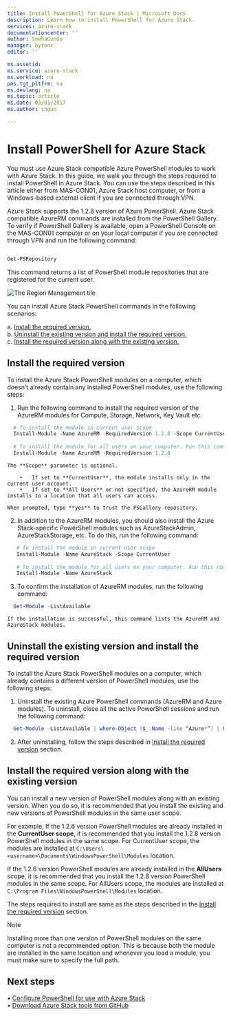 ```yaml
---
title: Install PowerShell for Azure Stack | Microsoft Docs
description: Learn how to install PowerShell for Azure Stack.
services: azure-stack
documentationcenter: ''
author: SnehaGunda
manager: byronr
editor: ''

ms.assetid:
ms.service: azure-stack
ms.workload: na
pms.tgt_pltfrm: na
ms.devlang: na
ms.topic: article
ms.date: 03/01/2017
ms.author: sngun

---
```


# Install PowerShell for Azure Stack  

You must use Azure Stack compatible Azure PowerShell modules to work with Azure Stack. In this guide, we walk you through the steps required to install PowerShell in Azure Stack. You can use the steps described in this article either from MAS-CON01, Azure Stack host computer, or from a Windows-based external client if you are connected through VPN. 

Azure Stack supports the 1.2.8 version of Azure PowerShell. Azure Stack compatible AzureRM commands are installed from the PowerShell Gallery. To verify if PowerShell Gallery is available, open a PowerShell Console on the MAS-CON01 computer or on your local computer if you are connected through VPN and run the following command:  

```powershell

Get-PSRepository 

```
This command returns a list of PowerShell module repositories that are registered for the current user. 

![The Region Management tile](media/azure-stack-powershell-install/getpsrepository.png)

You can install Azure Stack PowerShell commands in the following scenarios:  

a.	[Install the required version.](#install-the-required-version)  
b.	[Uninstall the existing version and install the required version.](#uninstall-the-existing-version-and-install-the-required-version)  
c.	[Install the required version along with the existing version.](#install-the-required-version-along-with-the-existing-version)  

## Install the required version

To install the Azure Stack PowerShell modules on a computer, which doesn’t already contain any installed PowerShell modules, use the following steps:  

1. Run the following command to install the required version of the AzureRM modules for Compute, Storage, Network, Key Vault etc. 
  ```powershell
    # To install the module in current user scope
    Install-Module -Name AzureRM -RequiredVersion 1.2.8 -Scope CurrentUser
    
    # To install the module for all users on your computer. Run this command in an elevated PowerShell session
    Install-Module -Name AzureRM -RequiredVersion 1.2.8
 ```

    The **Scope** parameter is optional. 

        •	If set to **CurrentUser**, the module installs only in the current user account.  
        •	If set to **All Users** or not specified, the AzureRM module installs to a location that all users can access.  

    When prompted, type **yes** to trust the PSGallery repository.

2. In addition to the AzureRM modules, you should also install the Azure Stack-specific PowerShell modules such as AzureStackAdmin, AzureStackStorage, etc. To do this, run the following command:
 ```powershell
    # To install the module in current user scope
    Install-Module -Name AzureStack -Scope CurrentUser
    
    # To install the module for all users on your computer. Run this command in an elevated PowerShell session
    Install-Module -Name AzureStack
```

3.	To confirm the installation of AzureRM modules, run the following command:
  ```powershell
    Get-Module -ListAvailable
 ```
    If the installation is successful, this command lists the AzureRM and AzureStack modules.


## Uninstall the existing version and install the required version

To install the Azure Stack PowerShell modules on a computer, which already contains a different version of PowerShell modules, use the following steps:  

1.	Uninstall the existing Azure PowerShell commands (AzureRM and Azure modules). To uninstall, close all the active PowerShell sessions and run the following command:
  ```powershell
    Get-Module -ListAvailable | where-Object ($_.Name -like “Azure*”) | Uninstall-Module
```

2.	After uninstalling, follow the steps described in [Install the required version](#install-the-required-version) section.
 
## Install the required version along with the existing version

You can install a new version of PowerShell modules along with an existing version. When you do so, it is recommended that you install the existing and new versions of PowerShell modules in the same user scope. 

For example, If the 1.2.6 version PowerShell modules are already installed in the **CurrentUser scope**, it is recommended that you install the 1.2.8 version PowerShell modules in the same scope. For CurrentUser scope, the modules are installed at `C:\Users\<username>\Documents\WindowsPowerShell\Modules` location.

If the 1.2.6 version PowerShell modules are already installed in the **AllUsers** scope, it is recommended that you install the 1.2.8 version PowerShell modules in the same scope. For AllUsers scope, the modules are installed at `C:\Program Files\WindowsPowerShell\Modules` location.

The steps required to install are same as the steps described in the [Install the required version](#install-the-required-version) section.

> [!NOTE]
> Installing more than one version of PowerShell modules on the same computer is not a recommended option. This is because both the module are installed in the same location and whenever you load a module, you must make sure to specify the full path.

## Next steps
•	[Configure PowerShell for use with Azure Stack](azure-stack-powershell-configure.md)  
•	[Download Azure Stack tools from GitHub](azure-stack-powershell-download.md) 
